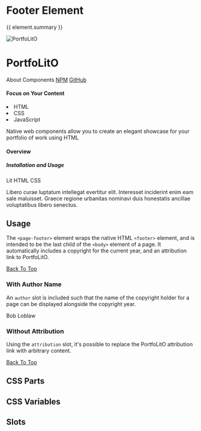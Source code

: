 <script setup>
import {inject} from "vue";
const element = inject("manifest").for("page", "footer");
</script>

# Footer Element

{{ element.summary }}

<demo static class="scale overview">
  <page-header class="blur">
    <page-logo>
      <img src="/logo.svg" alt="PortfoLitO" />
      <h1 slot="headings">PortfoLitO</h1>
    </page-logo>
    <page-nav>
      <a>About</a>
      <a>Components</a>
      <a slot="socials" href="https://www.npmjs.com">NPM</a>
      <a slot="socials" href="https://github.com">GitHub</a>
    </page-nav>
  </page-header>
  <page-main class="blur">
    <content-section variant="grid">
      <content-article variant="panel">
        <h4 slot="title">Focus on Your Content</h4>
        <content-languages slot="tags">
          <li title="HTML" value="50">HTML</li>
          <li title="CSS" value="40">CSS</li>
          <li title="JS" value="10">JavaScript</li>
        </content-languages>
        <p>Native web components allow you to create an elegant showcase for your portfolio of work using HTML</p>
      </content-article>
      <content-article>
        <h4 slot="title">Overview</h4>
        <h5 slot="subtitle">Installation and Usage</h5>
        <content-technologies slot="tags" variant="tile">
          <content-badge color="teal">Lit</content-badge>
          <content-badge color="red">HTML</content-badge>
          <content-badge color="purple">CSS</content-badge>
        </content-technologies>
        <p>Libero curae luptatum intellegat evertitur elit. Interesset inciderint enim eam sale maluisset. Graece regione urbanitas nominavi duis honestatis ancillae voluptatibus libero senectus.</p>
      </content-article>
    </content-section>
  </page-main>
  <page-footer class="focus"></page-footer>
</demo>

## Usage

The `<page-footer>` element wraps the native HTML `<footer>` element, and is intended to be the last child of the `<body>` element of a page.
It automatically includes a copyright for the current year, and an attribution link to PortfoLitO. 

<demo>
  <page-footer>
    <a href="#top">Back To Top</a>
  </page-footer>
  <template #snippet>
    <body>
      <page-main>
        <!-- Your Content -->
      </page-main>
      {{preview}}
    </body>
  </template>
</demo>

### With Author Name

An `author` slot is included such that the name of the copyright holder for a page can be displayed alongside the copyright year.

<demo>
  <page-footer>
    <span slot="author">Bob Loblaw</span>
  </page-footer>
</demo>

### Without Attribution

Using the `attribution` slot, it's possible to replace the PortfoLitO attribution link with arbitrary content.

<demo>
  <page-footer>
    <a slot="attribution" href="#top">Back To Top</a>
  </page-footer>
</demo>

## CSS Parts

<declaration :rows="element.cssParts" />

## CSS Variables

<declaration :rows="element.cssProperties" />

## Slots

<declaration :rows="element.slots" />